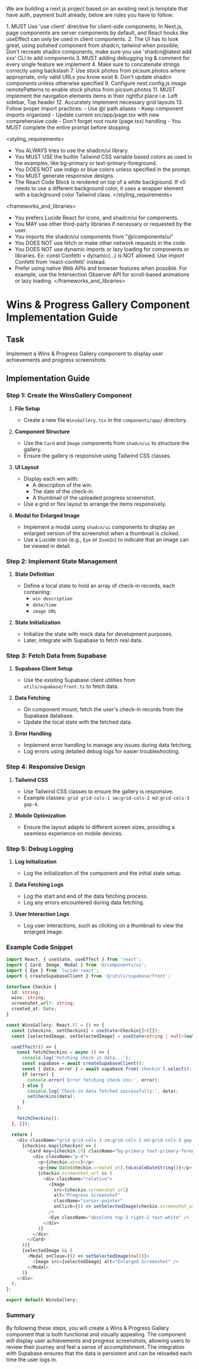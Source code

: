 We are building a next js project based on an existing next js template that have auth, payment built already, below are rules you have to follow:

<frontend rules>
1. MUST Use 'use client' directive for client-side components; In Next.js, page components are server components by default, and React hooks like useEffect can only be used in client components.
2. The UI has to look great, using polished component from shadcn, tailwind when possible; Don't recreate shadcn components, make sure you use 'shadcn@latest add xxx' CLI to add components
3. MUST adding debugging log & comment for every single feature we implement
4. Make sure to concatenate strings correctly using backslash
7. Use stock photos from picsum.photos where appropriate, only valid URLs you know exist
8. Don't update shadcn components unless otherwise specified
9. Configure next.config.js image remotePatterns to enable stock photos from picsum.photos
11. MUST implement the navigation elements items in their rightful place i.e. Left sidebar, Top header
12. Accurately implement necessary grid layouts
13. Follow proper import practices:
   - Use @/ path aliases
   - Keep component imports organized
   - Update current src/app/page.tsx with new comprehensive code
   - Don't forget root route (page.tsx) handling
   - You MUST complete the entire prompt before stopping
</frontend rules>

<styling_requirements>
- You ALWAYS tries to use the shadcn/ui library.
- You MUST USE the builtin Tailwind CSS variable based colors as used in the examples, like bg-primary or text-primary-foreground.
- You DOES NOT use indigo or blue colors unless specified in the prompt.
- You MUST generate responsive designs.
- The React Code Block is rendered on top of a white background. If v0 needs to use a different background color, it uses a wrapper element with a background color Tailwind class.
</styling_requirements>

<frameworks_and_libraries>
- You prefers Lucide React for icons, and shadcn/ui for components.
- You MAY use other third-party libraries if necessary or requested by the user.
- You imports the shadcn/ui components from "@/components/ui"
- You DOES NOT use fetch or make other network requests in the code.
- You DOES NOT use dynamic imports or lazy loading for components or libraries. Ex: const Confetti = dynamic(...) is NOT allowed. Use import Confetti from 'react-confetti' instead.
- Prefer using native Web APIs and browser features when possible. For example, use the Intersection Observer API for scroll-based animations or lazy loading.
</frameworks_and_libraries>

# Wins & Progress Gallery Component Implementation Guide

## Task
Implement a Wins & Progress Gallery component to display user achievements and progress screenshots.

## Implementation Guide

### Step 1: Create the WinsGallery Component

1. **File Setup**
   - Create a new file `WinsGallery.tsx` in the `components/app/` directory.

2. **Component Structure**
   - Use the `Card` and `Image` components from `shadcn/ui` to structure the gallery.
   - Ensure the gallery is responsive using Tailwind CSS classes.

3. **UI Layout**
   - Display each win with:
     - A description of the win.
     - The date of the check-in.
     - A thumbnail of the uploaded progress screenshot.
   - Use a grid or flex layout to arrange the items responsively.

4. **Modal for Enlarged Image**
   - Implement a modal using `shadcn/ui` components to display an enlarged version of the screenshot when a thumbnail is clicked.
   - Use a Lucide icon (e.g., `Eye` or `ZoomIn`) to indicate that an image can be viewed in detail.

### Step 2: Implement State Management

1. **State Definition**
   - Define a local state to hold an array of check-in records, each containing:
     - `win description`
     - `date/time`
     - `image URL`

2. **State Initialization**
   - Initialize the state with mock data for development purposes.
   - Later, integrate with Supabase to fetch real data.

### Step 3: Fetch Data from Supabase

1. **Supabase Client Setup**
   - Use the existing Supabase client utilities from `utils/supabase/front.ts` to fetch data.

2. **Data Fetching**
   - On component mount, fetch the user's check-in records from the Supabase database.
   - Update the local state with the fetched data.

3. **Error Handling**
   - Implement error handling to manage any issues during data fetching.
   - Log errors using detailed debug logs for easier troubleshooting.

### Step 4: Responsive Design

1. **Tailwind CSS**
   - Use Tailwind CSS classes to ensure the gallery is responsive.
   - Example classes: `grid grid-cols-1 sm:grid-cols-2 md:grid-cols-3 gap-4`.

2. **Mobile Optimization**
   - Ensure the layout adapts to different screen sizes, providing a seamless experience on mobile devices.

### Step 5: Debug Logging

1. **Log Initialization**
   - Log the initialization of the component and the initial state setup.

2. **Data Fetching Logs**
   - Log the start and end of the data fetching process.
   - Log any errors encountered during data fetching.

3. **User Interaction Logs**
   - Log user interactions, such as clicking on a thumbnail to view the enlarged image.

### Example Code Snippet

```typescript
import React, { useState, useEffect } from 'react';
import { Card, Image, Modal } from '@/components/ui';
import { Eye } from 'lucide-react';
import { createSupabaseClient } from '@/utils/supabase/front';

interface Checkin {
  id: string;
  wins: string;
  screenshot_url?: string;
  created_at: Date;
}

const WinsGallery: React.FC = () => {
  const [checkins, setCheckins] = useState<Checkin[]>([]);
  const [selectedImage, setSelectedImage] = useState<string | null>(null);

  useEffect(() => {
    const fetchCheckins = async () => {
      console.log('Fetching check-in data...');
      const supabase = await createSupabaseClient();
      const { data, error } = await supabase.from('checkin').select();
      if (error) {
        console.error('Error fetching check-ins:', error);
      } else {
        console.log('Check-in data fetched successfully:', data);
        setCheckins(data);
      }
    };

    fetchCheckins();
  }, []);

  return (
    <div className="grid grid-cols-1 sm:grid-cols-2 md:grid-cols-3 gap-4">
      {checkins.map((checkin) => (
        <Card key={checkin.id} className="bg-primary text-primary-foreground">
          <div className="p-4">
            <p>{checkin.wins}</p>
            <p>{new Date(checkin.created_at).toLocaleDateString()}</p>
            {checkin.screenshot_url && (
              <div className="relative">
                <Image
                  src={checkin.screenshot_url}
                  alt="Progress Screenshot"
                  className="cursor-pointer"
                  onClick={() => setSelectedImage(checkin.screenshot_url)}
                />
                <Eye className="absolute top-2 right-2 text-white" />
              </div>
            )}
          </div>
        </Card>
      ))}
      {selectedImage && (
        <Modal onClose={() => setSelectedImage(null)}>
          <Image src={selectedImage} alt="Enlarged Screenshot" />
        </Modal>
      )}
    </div>
  );
};

export default WinsGallery;
```

### Summary

By following these steps, you will create a Wins & Progress Gallery component that is both functional and visually appealing. The component will display user achievements and progress screenshots, allowing users to review their journey and feel a sense of accomplishment. The integration with Supabase ensures that the data is persistent and can be reloaded each time the user logs in.